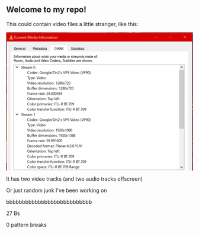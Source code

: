 ## Welcome to my repo!

This could contain video files a little stranger, like this:

<img src="https://github.com/clipmaster2000/repo-of-my-stuffs/blob/main/readme_image.png" align="center"></img>

It has two video tracks (and two audio tracks offscreen)

Or just random junk I've been working on

bbbbbbbbbbbbbbbbbbbbbbbbbbb

27 Bs

0 pattern breaks
